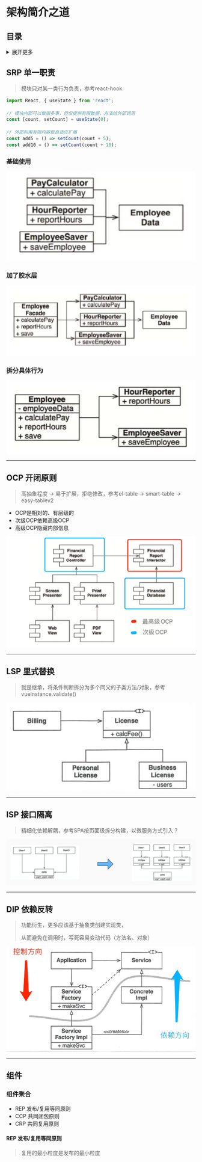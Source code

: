 # 架构简介之道

## 目录

<details>
<summary>展开更多</summary>


* [`SRP 单一职责`](#SRP 单一职责)
* [`OCP 开闭原则`](#OCP 开闭原则)
* [`LSP 里式替换`](#LSP 里式替换)
* [`ISP 接口隔离`](#ISP 接口隔离)
* [`DIP 依赖反转`](#DIP 依赖反转)
* [`组件`](#组件)

</details>

## SRP 单一职责
> 模块只对某一类行为负责，参考react-hook

```js
import React, { useState } from 'react';

// 模块内部可以做很多事，但仅提供有限数据、方法给外部调用
const [count, setCount] = useState(0);

// 外部利用有限内容做自适应扩展
const add5 = () => setCount(count + 5);
const add10 = () => setCount(count + 10);
```

### 基础使用

![SRP-1](./SRP-1.jpeg)



### 加了胶水层

![SRP-2](./SRP-2.jpeg)

### 拆分具体行为

![SRP-3](./SRP-3.jpeg)

---

## OCP 开闭原则

> 高抽象程度 -> 易于扩展，拒绝修改，参考el-table -> smart-table -> easy-tablev2

- OCP是相对的、有层级的
- 次级OCP依赖高级OCP
- 高级OCP隐藏内部信息

![OCP-1](./OCP-1.jpeg)

---

## LSP 里式替换

> 就是继承，将条件判断拆分为多个同父的子类方法/对象，参考vueInstance.validate()

![LSP-1](./LSP-1.jpeg)

---

## ISP 接口隔离

> 精细化依赖解耦，参考SPA按页面级拆分构建，以微服务方式引入？

![ISP-1](./ISP-1.png)

---

## DIP 依赖反转

> 功能衍生，更多应该基于抽象类创建实现类，
>
> 从而避免在调用时，写死容易变动代码（方法名、对象）

![DIP-1](./DIP-1.jpeg)

---

## 组件

### 组件聚合

- REP 发布/复用等同原则
- CCP 共同闭包原则
- CRP 共同复用原则

#### REP 发布/复用等同原则
> 复用的最小粒度是发布的最小粒度



